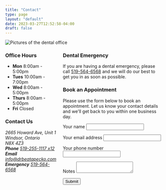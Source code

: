 ```yaml
---
title: "Contact"
type: page
layout: "default"
date: 2023-03-27T12:52:58-04:00
draft: false
---
```


<section>
  <div class="container">
    <img class="contact-banner" src="/img/contact-banner.jpg" alt="Pictures of the dental office" />
    <div class="columns two-columns">
      <div class="contact-details">
        <h3>Office Hours</h3>
        <ul class="unstyled-list office-hours">
          <li><strong>Mon</strong> 8:00am - 5:00pm</li>
          <li><strong>Tues</strong> 10:00am - 7:00pm</li>
          <li><strong>Wed</strong> 8:00am - 5:00pm</li>
          <li><strong>Thurs</strong> 8:00am - 5:00pm</li>
          <li><strong>Fri</strong> Closed</li>
        </ul>
        <h3>Contact Us</h3>
        <address>
          2665 Howard Ave, Unit 1<br>
          Windsor, Ontario<br>
          N8X 4Z3
        </address>
        <address class="addr-contact">
          <strong>Phone</strong> <a href="tel:15192551117">519-255-1117 x12</a><br>
          <strong>Email</strong> <a href="mailto:info@drbeatapecko.com">info@drbeatapecko.com</a><br>
          <strong>Emergency</strong> <a href="tel:15195646568">519-564-6568</a>
        </address>
      </div>
      <div>
        <h3>Dental Emergency</h3>
        <p>If you are having a dental emergency, please call <a href="tel:15195646568">519-564-6568</a> and we will do our best to get you in as soon as possible.</p>
        <h3>Book an Appointment</h3>
        <p>Please use the form below to book an appointment. Let us know your contact details and we'll get back to you within one business day.</p>
        <form id="my-form" action="https://formspree.io/f/xrgyvdyw" method="POST">
          <div id="my-form-inner">
            <p class="field">
              <label class="primary-label" for="name">Your name</label>
              <input id="name" type="text" name="name" required />
            </p>
            <p class="field">
              <label class="primary-label" for="email">Your email address</label>
              <input id="email" type="email" name="email" required />
            </p>
            <p class="field">
              <label class="primary-label" for="phone">Your phone number</label>
              <input id="phone" type="tel" name="phone" required />
            </p>
            <p class="field">
              <label class="primary-label" for="notes">Notes</label>
              <textarea id="phone" name="phone"></textarea>
            </p>
            <div class="g-recaptcha" data-sitekey="6LdezIklAAAAACQEnGCRnZRdF2_r05xPsz0Mjuht"></div>
            <button class="btn pill" id="my-form-button">Submit</button>
          </div> <!-- inner-form -->
          <p id="my-form-status"></p>
        </form>
      </div>
    </div>
  </div>
</section>